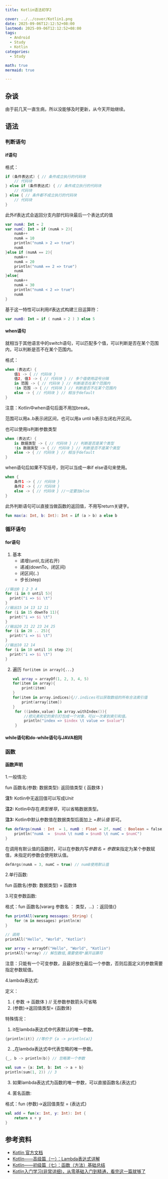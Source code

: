 ```yaml
---
title: Kotlin语法初学2

cover: ../../cover/Kotlin1.png
date: 2025-09-06T12:12:52+08:00
lastmod: 2025-09-06T12:12:52+08:00
tags:
  - Android
  - Study
  - Kotlin
categories:
  - Study

math: true
mermaid: true

---
```


## 杂谈
由于前几天一直生病，所以没能够及时更新，从今天开始继续。

## 语法

### 判断语句

#### if语句

格式：

```kotlin
if (条件表达式) { // 条件成立执行的代码块
    // 代码块
} else if (条件表达式) { // 条件成立执行的代码块
    // 代码块 
} else { // 条件都不成立执行的代码块    
    // 代码块
}
```

此外if表达式会返回分支内部代码块最后一个表达式的值
```kotlin
var numA: Int = 2
var numC: Int = if (numA > 2){
    numA++
    numA = 10
    println("numA > 2 => true")
    numA
}else if (numA == 2){
    numA++
    numA = 20
    println("numA == 2 => true")
    numA
}else{
    numA++
    numA = 30
    println("numA < 2 => true")
    numA
}
```
基于这一特性可以利用if表达式构建三目运算符：

```kotlin
var numB: Int = if ( numA > 2 ) 3 else 5
```

#### when语句

就相当于其他语言中的switch语句，可以匹配多个值，可以判断是否在某个范围内，可以判断是否不在某个范围内。

格式：

```kotlin
when (表达式) {
    值1 -> { // 代码块 }
    值2, 值3 -> { // 代码块 } // 多个值使用逗号分隔
    in 范围 -> { // 代码块 } // 判断是否在某个范围内
    !in 范围 -> { // 代码块 } // 判断是否不在某个范围内
    else -> { // 代码块 } // 相当于default
}
```
注意：Kotlin中when语句后面不用加break。

范围可以用a..b表示闭区间，也可以用a until b表示左闭右开区间。

也可以使用is判断参数类型

```kotlin
when (表达式) {
    is 数据类型 -> { // 代码块 } // 判断是否是某个类型
    !is 数据类型 -> { // 代码块 } // 判断是否不是某个类型
    else -> { // 代码块 } // 相当于default
}
```

when语句后如果不写括号，则可以当成一串if else语句来使用。

```kotlin
when {
    条件1 -> { // 代码块 }
    条件2 -> { // 代码块 }
    else -> { // 代码块 } //一定要加else
}
```

此外判断语句可以直接当做函数的返回值，不用写return关键字。

```kotlin
fun max(a: Int, b: Int): Int = if (a > b) a else b
```

### 循环语句

#### for语句

1. 基本
    - 递增(until,左闭右开)
    - 递减(downTo，闭区间)
    - 闭区间(..)
    - 步长(step)
  ```kotlin
  //输出0 1 2 3 4
  for (i in 0 until 5){
    print("i => $i \t")
  }
  //输出15 14 13 12 11
  for (i in 15 downTo 11){
    print("i => $i \t")
  }
  //输出20 21 22 23 24 25
  for (i in 20 .. 25){
    print("i => $i \t")
  }   
  //输出10 12 14
  for (i in 10 until 16 step 2){
    print("i => $i \t")
  }
```
2. 遍历
   `for(item in array){...}`
   ```kotlin
   val array = arrayOf(1, 2, 3, 4, 5)
   for(item in array){
       print(item)
   }
   for(item in array.indices){//.indices可以获取数组的所有合法索引值
       print(array[item])
   }
    for ((index,value) in array.withIndex()){  
        //把元素和它的索引打包成一个对象，可以一次拿到索引和值。
        println("index => $index \t value => $value")
    }
    ```


#### while语句和do-while语句与JAVA相同

### 函数

#### 函数声明

1.一般情况:

fun 函数名(参数: 数据类型): 返回值类型 {
    函数体
}

**注1:** Kotlin中无返回值可以写成*Unit*

**注2:** Kotlin中存在*类型推导*，可以省略数据类型。

**注3:** Kotlin中默认参数值在数据类型后面加上 *=默认值* 即可。

```kotlin
fun defArgs(numA : Int  = 1, numB : Float = 2f, numC : Boolean = false){
    println("numA  =  $numA \t numB = $numB \t numC = $numC")
}
```

在调用有默认值的函数时，可以在参数内写*参数名 = 参数*来指定为某个参数赋值，未指定的参数会使用默认值。

```kotlin 
defArgs(numA = 3, numC = true) // numB使用默认值
```
2.单行函数:

fun 函数名(参数: 数据类型) = 函数体

3.可变参数函数:

格式：fun 函数名(vararg 参数名 ： 类型，...) ：返回值{}

```kotlin
fun printAll(vararg messages: String) {
    for (m in messages) println(m)
}

// 调用
printAll("Hello", "World", "Kotlin")

var array = arrayOf("Hello", "World", "Kotlin")
printAll(*array) // 解包数组,需要使用*展开运算符
```

注意：只能有一个可变参数，且最好放在最后一个参数，否则后面定义的参数需要指定参数赋值。

4.lambda表达式:

定义：

1. { 参数 -> 函数体 } // 无参数参数箭头可省略
2. (参数)->返回值类型=  {函数体}

特殊情况：

1. it在lambda表达式中代表默认的唯一参数。
```kotlin
{println(it)} //等价于 {a -> println(a)}
```

2. _在lambda表达式中代表忽略的唯一参数。
```kotlin
{_, b -> println(b)} // 忽略第一个参数

val sum = {a: Int, b: Int -> a + b}
println(sum(1, 2)) // 3
```

3. 如果lambda表达式为函数的唯一参数，可以直接函数名{表达式}

5. 匿名函数:

格式：fun (参数)->返回值类型 = {表达式}

```kotlin
val add = fun(x: Int, y: Int): Int {
    return x + y
}
```

## 参考资料
- [Kotlin 官方文档](https://kotlinlang.org/docs/reference/)
- [Kotlin——高级篇（一）：Lambda表达式详解](https://www.cnblogs.com/Jetictors/p/8647888.html)
- [Kotlin——初级篇（七）：函数（方法）基础总结](https://www.cnblogs.com/Jetictors/p/8506941.html)
- [Kotlin入门学习(非常详细)，从零基础入门到精通，看完这一篇就够了](https://blog.csdn.net/Javachichi/article/details/131677550?sharetype=blog&shareId=131677550&sharerefer=APP&sharesource=2301_80150902&sharefrom=link)

